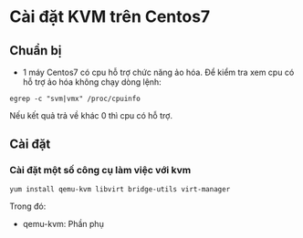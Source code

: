 # Cài đặt KVM trên Centos7

## Chuẩn bị 
- 1 máy Centos7 có cpu hỗ trợ chức năng ảo hóa. Để kiểm tra xem cpu có hỗ trợ ảo hóa không chạy dòng lệnh:
```
egrep -c "svm|vmx" /proc/cpuinfo
```
Nếu kết quả trả về khác 0 thì cpu có hỗ trợ.

## Cài đặt
### Cài đặt một số công cụ làm việc với kvm
```
yum install qemu-kvm libvirt bridge-utils virt-manager
```
Trong đó:
- qemu-kvm: Phần phụ 